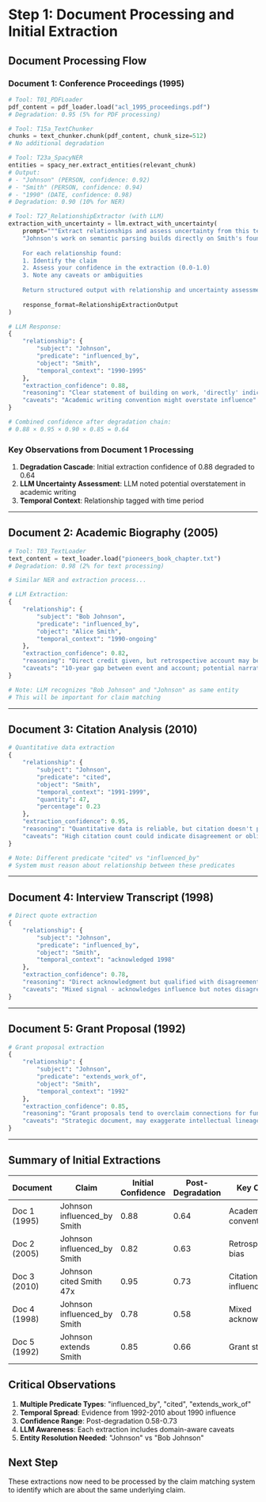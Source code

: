 # Step 1: Document Processing and Initial Extraction

## Document Processing Flow

### Document 1: Conference Proceedings (1995)
```python
# Tool: T01_PDFLoader
pdf_content = pdf_loader.load("acl_1995_proceedings.pdf")
# Degradation: 0.95 (5% for PDF processing)

# Tool: T15a_TextChunker
chunks = text_chunker.chunk(pdf_content, chunk_size=512)
# No additional degradation

# Tool: T23a_SpacyNER
entities = spacy_ner.extract_entities(relevant_chunk)
# Output: 
# - "Johnson" (PERSON, confidence: 0.92)
# - "Smith" (PERSON, confidence: 0.94)
# - "1990" (DATE, confidence: 0.98)
# Degradation: 0.90 (10% for NER)

# Tool: T27_RelationshipExtractor (with LLM)
extraction_with_uncertainty = llm.extract_with_uncertainty(
    prompt="""Extract relationships and assess uncertainty from this text:
    "Johnson's work on semantic parsing builds directly on Smith's foundational grammar formalism (Smith, 1990)."
    
    For each relationship found:
    1. Identify the claim
    2. Assess your confidence in the extraction (0.0-1.0)
    3. Note any caveats or ambiguities
    
    Return structured output with relationship and uncertainty assessment.""",
    
    response_format=RelationshipExtractionOutput
)

# LLM Response:
{
    "relationship": {
        "subject": "Johnson",
        "predicate": "influenced_by",
        "object": "Smith",
        "temporal_context": "1990-1995"
    },
    "extraction_confidence": 0.88,
    "reasoning": "Clear statement of building on work, 'directly' indicates strong influence",
    "caveats": "Academic writing convention might overstate influence"
}

# Combined confidence after degradation chain:
# 0.88 × 0.95 × 0.90 × 0.85 = 0.64
```

### Key Observations from Document 1 Processing

1. **Degradation Cascade**: Initial extraction confidence of 0.88 degraded to 0.64
2. **LLM Uncertainty Assessment**: LLM noted potential overstatement in academic writing
3. **Temporal Context**: Relationship tagged with time period

---

## Document 2: Academic Biography (2005)
```python
# Tool: T03_TextLoader
text_content = text_loader.load("pioneers_book_chapter.txt")
# Degradation: 0.98 (2% for text processing)

# Similar NER and extraction process...

# LLM Extraction:
{
    "relationship": {
        "subject": "Bob Johnson",
        "predicate": "influenced_by", 
        "object": "Alice Smith",
        "temporal_context": "1990-ongoing"
    },
    "extraction_confidence": 0.82,
    "reasoning": "Direct credit given, but retrospective account may be romanticized",
    "caveats": "10-year gap between event and account; potential narrative construction"
}

# Note: LLM recognizes "Bob Johnson" and "Johnson" as same entity
# This will be important for claim matching
```

---

## Document 3: Citation Analysis (2010)
```python
# Quantitative data extraction
{
    "relationship": {
        "subject": "Johnson",
        "predicate": "cited",
        "object": "Smith",
        "temporal_context": "1991-1999",
        "quantity": 47,
        "percentage": 0.23
    },
    "extraction_confidence": 0.95,
    "reasoning": "Quantitative data is reliable, but citation doesn't prove influence",
    "caveats": "High citation count could indicate disagreement or obligatory citation"
}

# Note: Different predicate "cited" vs "influenced_by"
# System must reason about relationship between these predicates
```

---

## Document 4: Interview Transcript (1998)
```python
# Direct quote extraction
{
    "relationship": {
        "subject": "Johnson",
        "predicate": "influenced_by",
        "object": "Smith",
        "temporal_context": "acknowledged 1998"
    },
    "extraction_confidence": 0.78,
    "reasoning": "Direct acknowledgment but qualified with disagreement",
    "caveats": "Mixed signal - acknowledges influence but notes disagreement"
}
```

---

## Document 5: Grant Proposal (1992)
```python
# Grant proposal extraction
{
    "relationship": {
        "subject": "Johnson",
        "predicate": "extends_work_of",
        "object": "Smith",
        "temporal_context": "1992"
    },
    "extraction_confidence": 0.85,
    "reasoning": "Grant proposals tend to overclaim connections for fundability",
    "caveats": "Strategic document, may exaggerate intellectual lineage"
}
```

---

## Summary of Initial Extractions

| Document | Claim | Initial Confidence | Post-Degradation | Key Caveats |
|----------|-------|-------------------|------------------|-------------|
| Doc 1 (1995) | Johnson influenced_by Smith | 0.88 | 0.64 | Academic convention |
| Doc 2 (2005) | Johnson influenced_by Smith | 0.82 | 0.63 | Retrospective bias |
| Doc 3 (2010) | Johnson cited Smith 47x | 0.95 | 0.73 | Citation ≠ influence |
| Doc 4 (1998) | Johnson influenced_by Smith | 0.78 | 0.58 | Mixed acknowledgment |
| Doc 5 (1992) | Johnson extends Smith | 0.85 | 0.66 | Grant strategy |

## Critical Observations

1. **Multiple Predicate Types**: "influenced_by", "cited", "extends_work_of"
2. **Temporal Spread**: Evidence from 1992-2010 about 1990 influence
3. **Confidence Range**: Post-degradation 0.58-0.73
4. **LLM Awareness**: Each extraction includes domain-aware caveats
5. **Entity Resolution Needed**: "Johnson" vs "Bob Johnson"

## Next Step
These extractions now need to be processed by the claim matching system to identify which are about the same underlying claim.